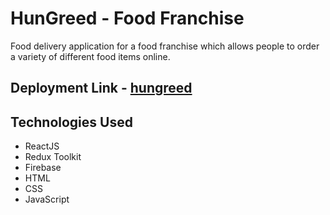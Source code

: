 # HunGreed - Food Franchise

Food delivery application for a food franchise which allows people to order a variety of different food items online.

## Deployment Link - [hungreed]("https://hungreed.netlify.app/")

## Technologies Used

* ReactJS
* Redux Toolkit
* Firebase
* HTML
* CSS
* JavaScript
